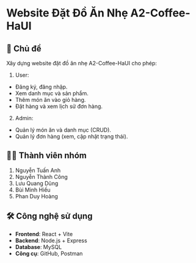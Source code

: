 # Website Đặt Đồ Ăn Nhẹ A2-Coffee-HaUI

## 📌 Chủ đề
Xây dựng website đặt đồ ăn nhẹ A2-Coffee-HaUI cho phép:
1. User:
- Đăng ký, đăng nhập.
- Xem danh mục và sản phẩm.
- Thêm món ăn vào giỏ hàng.
- Đặt hàng và xem lịch sử đơn hàng.
2. Admin:
- Quản lý món ăn và danh mục (CRUD).
- Quản lý đơn hàng (xem, cập nhật trạng thái).

## 👨‍💻 Thành viên nhóm
1. Nguyễn Tuấn Anh 
2. Nguyễn Thành Công 
3. Lưu Quang Dũng 
4. Bùi Minh Hiếu 
5. Phan Duy Hoàng 

## 🛠 Công nghệ sử dụng
- **Frontend**: React + Vite  
- **Backend**: Node.js + Express  
- **Database**: MySQL 
- **Công cụ**: GitHub, Postman
